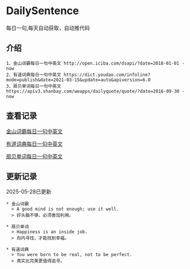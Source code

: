 # DailySentence

每日一句,每天自动获取，自动推代码

## 介绍

```
1、金山词霸每日一句中英文 http://open.iciba.com/dsapi/?date=2018-01-01 - now
2、有道词典每日一句中英文 https://dict.youdao.com/infoline?mode=publish&date=2021-03-15&update=auto&apiversion=6.0
3、扇贝单词每日一句中英文 https://apiv3.shanbay.com/weapps/dailyquote/quote/?date=2016-09-30 - now
```

## 查看记录

[金山词霸每日一句中英文](./data/iciba/)

[有道词典每日一句中英文](./data/youdao/)

[扇贝单词每日一句中英文](./data/shanbay/)

## 更新记录
2025-05-28已更新 
```
* 金山词霸
  > A good mind is not enough; use it well.
  > 好头脑不够，必须善加利用。

* 扇贝单词
  > Happiness is an inside job.
  > 向内寻找，才能找到幸福。

* 有道词典
  > You were born to be real, not to be perfect.
  > 真实比完美更值得追寻。

```
